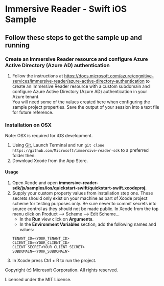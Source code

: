 # Immersive Reader - Swift iOS Sample

## Follow these steps to get the sample up and running

### Create an Immersive Reader resource and configure Azure Active Directory (Azure AD) authentication

1. Follow the instructions at https://docs.microsoft.com/azure/cognitive-services/immersive-reader/azure-active-directory-authentication to create an Immersive Reader resource with a custom subdomain and configure Azure Active Directory (Azure AD) authentication in your Azure tenant.  
You will need some of the values created here when configuring the sample project properties. Save the output of your session into a text file for future reference.

### Installation on OSX

Note: OSX is required for iOS development.

1.    Using [Git](https://git-scm.com/), Launch Terminal and run `git clone https://github.com/Microsoft/immersive-reader-sdk` to a preferred folder then:
2.    Download Xcode from the App Store.

#### Usage

1.    Open Xcode and open **immersive-reader-sdk/js/samples/ios/quickstart-swift/quickstart-swift.xcodeproj**.
2.    Supply your custom property values from installation step one. These secrets should only exist on your machine as part of Xcode project scheme for testing purposes only. Be sure never to commit secrets into source control as they should not be made public. In Xcode from the top menu click on Product --> Scheme --> Edit Scheme...
      *    In the **Run** view click on **Arguments**.
      *    In the **Environment Variables** section, add the following names and values:
      ```Environment Variables
      TENANT_ID=<YOUR_TENANT_ID>
      CLIENT_ID=<YOUR_CLIENT_ID>
      CLIENT_SECRET<YOUR_CLIENT_SECRET>
      SUBDOMAIN=<YOUR_SUBDOMAIN>
      ```
4.    In Xcode press Ctrl + R to run the project.


Copyright (c) Microsoft Corporation. All rights reserved.

Licensed under the MIT License.
